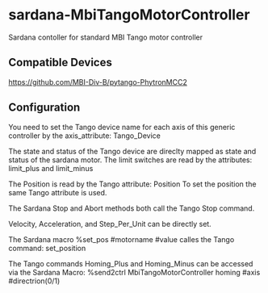 # sardana-MbiTangoMotorController
Sardana contoller for standard MBI Tango motor controller

## Compatible Devices

https://github.com/MBI-Div-B/pytango-PhytronMCC2

## Configuration

You need to set the Tango device name for each axis of this generic controller by the axis_attribute: Tango_Device

The state and status of the Tango device are direclty mapped as state and status of the sardana motor.
The limit switches are read by the attributes: limit_plus and limit_minus

The Position is read by the Tango attribute: Position
To set the position the same Tango attribute is used.

The Sardana Stop and Abort methods both call the Tango Stop command.

Velocity, Acceleration, and Step_Per_Unit can be directly set.

The Sardana macro %set_pos #motorname #value calles the Tango command: set_position

The Tango commands Homing_Plus and Homing_Minus can be accessed via the Sardana Macro:
%send2ctrl MbiTangoMotorController homing #axis #directrion(0/1)
